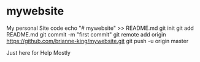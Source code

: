 # mywebsite
My personal Site code 
echo "# mywebsite" >> README.md
git init
git add README.md
git commit -m "first commit"
git remote add origin https://github.com/brianne-king/mywebsite.git
git push -u origin master

Just here for Help Mostly
